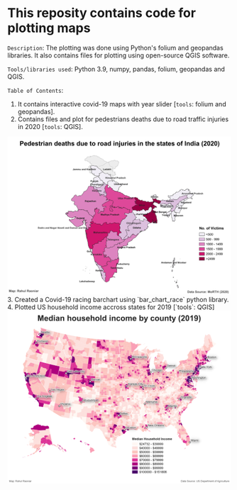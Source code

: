 # This reposity contains code for plotting maps 

`Description`: The plotting was done using Python's folium and geopandas libraries. It also contains files for plotting using open-source QGIS software.

`Tools/libraries used`: Python 3.9, numpy, pandas, folium, geopandas and QGIS.


`Table of Contents`:

1. It contains interactive covid-19 maps with year slider [`tools`: folium and geopandas].
2. Contains files and plot for pedestrians deaths due to road traffic injuries in 2020 [`tools`: QGIS].
<img src="Pedestrian deaths due to road injuries map 2020/Pedestrian Deaths in India Map (2020).png" width="600"/>
3. Created a Covid-19 racing barchart using `bar_chart_race` python library.
4. Plotted US household income accross states for 2019 [`tools`: QGIS]
<img src="US household income heat maps (choropleth maps)/US household income 2019 plot.png" width="600"/>